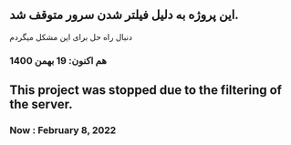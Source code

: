 ## این پروژه به دلیل فیلتر شدن سرور متوقف شد.
دنبال راه حل برای این مشکل میگردم

### هم اکنون: 19 بهمن 1400



## This project was stopped due to the filtering of the server.
### Now :  February 8, 2022
